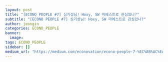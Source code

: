 ```yaml
---
layout: post
title: "[ECONO PEOPLE #7] 심기성님! Hoxy, SW 마에스트로 관심있나?"
subtitle: "[ECONO PEOPLE #7] 심기성님! Hoxy, SW 마에스트로 관심있나?"
author: jeongin
categories: ECONO_PEOPLE
banner:
  image:
tags: ECONO_PEOPLE
sidebar: []
medium_url: "https://medium.com/econovation/econo-people-7-%EC%8B%AC%EA%B8%B0%EC%84%B1%EB%8B%98-hoxy-sw-%EB%A7%88%EC%97%90%EC%8A%A4%ED%8A%B8%EB%A1%9C-%EA%B4%80%EC%8B%AC%EC%9E%88%EB%82%98-d0f6ac054059"
---
```

